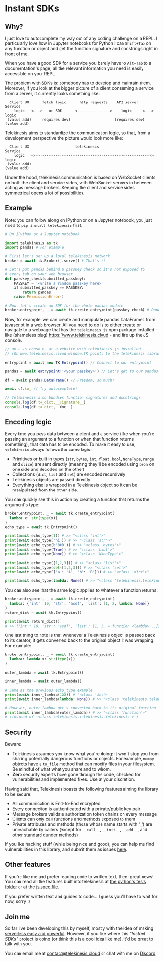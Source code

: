 # Instant SDKs

## Why?

I just love to autocomplete my way out of any coding challenge on a REPL. I particularly love how in Jupyter notebooks for Python I can `Shift+Tab` on any function or object and get the function signature and docstrings right in front of me.

When you have a good SDK for a service you barely have to `Alt+Tab` to a documentation's page, all the relevant information you need is easily accessible on your REPL

The problem with SDKs is: somebody has to develop and maintain them. Moreover, if you look at the bigger picture of a client consuming a service from a server, it currently looks something like:
```
  Client UX      fetch logic      http requests    API server          Service
    logic   <--->   or SDK      <--------------->    logic     <--->    logic
 (value add)    (requires dev)                    (requires dev)     (value add)
```
Telekinesis aims to standardize the communication logic, so that, from a development perspective the picture would look more like: 
```
  Client UX                     telekinesis                            Service
    logic   <------------------------------------------------------>    logic
 (value add)                                                         (value add)
```
Under the hood, telekinesis communication is based on WebSocket clients on both the client and service sides, with WebSocket servers in between acting as message brokers. Keeping the client and service sides symmetrical opens a lot of possibilities.

## Example

Note: you can follow along on IPython or on a Jupyter notebook, you just need to `pip install telekinesis` first.

```python
# On IPython or a Jupyter notebook

import telekinesis as tk
import pandas # For example

# First let's set up a local telekinesis network
broker = await tk.Broker().serve() # That's it

# Let's put pandas behind a passkey check so it's not exposed to 
# every tab on your web browser 
def passkey_check(submitted_passkey):
    PASSKEY = '<write a random passkey here>'
    if submitted_passkey == PASSKEY:
        return pandas
    raise PermissionError()

# Now, let's create an SDK for the whole pandas module
broker.entrypoint, _ = await tk.create_entrypoint(passkey_check) # Done!
```

Now, for example, we can create and manipulate pandas DataFrames from javascript in a web browser. All you need to do is to either create or navigate to a webpage that has the `telekinesis-js` npm package installed - like (shameless plug) https://www.telekinesis.cloud - and fire up the JS console.

```javascript
// On a JS console, at a website with telekinesis-js installed
// (On www.telekinesis.cloud window.TK points to the telekinesis library)

entrypoint = await new TK.Entrypoint() // Connect to our entrypoint

pandas = await entrypoint('<your passkey>') // Let's get to our pandas sdk :)

df = await pandas.DataFrame() // Freedom, so much!

await df.to_ // Try autocomplete!

// Telekinesis also bundles function signatures and docstrings
console.log(df.to_dict.__signature__)
console.log(df.to_dict,__doc__)
```

## Encoding logic

Every time you pass data between a client and a service (like when you're passing an argument to a function or when that function returns something), that data has to be encoded. To make it easy to use, `telekinesis` always follows the same logic:

* Primitives or built in types (`str`, `bytes`, `int`, `float`, `bool`, `NoneType`, `range` and `slice`) are sent directly (meaning they'll be encoded using `bson` on one side and decoded on the other)
* Collections (`dict`, `list` and `set`) are encoded recursively
* Telekinesis objects are passed directly
* Everything else is wrapped in a Telekinesis object so it can be manipulated from the other side.  

You can quickly see this in action by creating a function that returns the argument's type:

```python
broker.entrypoint, _ = await tk.create_entrypoint(
  lambda x: str(type(x))
)
echo_type = await tk.Entrypoint()

print(await echo_type(1)) # >> "<class 'int'>"
print(await echo_type('hi')) # >> "<class 'str'>"
print(await echo_type(b'000')) # >> "<class 'bytes'>"
print(await echo_type(True)) # >> "<class 'bool'>"
print(await echo_type(None)) # >> "<class 'NoneType'>"

print(await echo_type([1,2,3])) # >> "<class 'list'>"
print(await echo_type(set([1,2,3])) # >> "<class 'set'>"
print(await echo_type({'a': 'A', 'b': 'B'})) # >> "<class 'dict'>"

print(await echo_type(lambda: None)) # >> "<class 'telekinesis.telekinesis.Telekinesis'>"
```

You can also see that the same logic applies to whatever a function returns:
```python
broker.entrypoint, _ = await tk.create_entrypoint(
  lambda: {'int': 10, 'str': 'asdf', 'list': [1, 2, lambda: None]}
)
return_dict = await tk.Entrypoint()

print(await return_dict()) 
# >> {'int': 10, 'str': 'asdf', 'list': [1, 2, ≈ function <lambda>...]}
```

One last thing to note is that whenever a Telekinesis object is passed back to its creator, it gets converted back to the original object it was wrapping. For example:

```python
broker.entrypoint, _ = await tk.create_entrypoint(
  lambda: lambda x: str(type(x))
)

outer_lambda = await tk.Entrypoint()

inner_lambda = await outer_lambda()

# Same as the previous echo_type example
print(await inner_lambda(123)) # "<class 'int'>
print(await inner_lambda(lambda: None)) # >> "<class 'telekinesis.telekinesis.Telekinesis'>"

# However, outer_lambda get's converted back to its original function 
print(await inner_lambda(outer_lambda)) # >> "<class 'function'>" 
# (instead of "<class telekinesis.telekinesis.Telekinesis'>")
```


## Security

Beware:
* Telekinesis assumes you know what you're doing: it won't stop you from sharing potentially dangerous functions or objects. For example, `numpy` objects have a `to_file` method that can modify files in your filesystem. Be mindful of what what you share and to whom.
* **Zero** security experts have gone through the code, checked for vulnerabilities and implemented fixes. Use at your discretion.

Having said that, Telekinesis boasts the following features aiming the library to be secure:

* All communication is End-to-End encrypted
* Every connection is authenticated with a private/public key pair
* Message brokers validate authorization token chains on every message
* Clients can only call functions and methods exposed to them
* Private attributes and methods (those whose name starts with '_') are unreachable by callers (except for `__call__`, `__init__`, `__add__`, and other standard dunder methods)

If you like hacking stuff (while being nice and good), you can help me find  vulnerabilities in this library, and submit them as issues [here](https://github.com/telekinesis-inc/telekinesis/issues).

## Other features

If you're like me and prefer reading code to written text, then: great news! You can read all the features built into telekinesis at [the python's tests folder](https://github.com/telekinesis-inc/telekinesis/tree/main/python/test) or at the [js spec file](https://github.com/telekinesis-inc/telekinesis/blob/main/js/src/telekinesis.spec.ts).

If you prefer written text and guides to code... I guess you'll have to wait for now, sorry :/

## Join me

So far I've been developing this by myself, mostly with the idea of making [serverless easy and powerful](https://www.telekinesis.cloud). However, if you like where this *"Instant SDKs"* project is going (or think this is a cool idea like me), it'd be great to talk with you.

You can email me at [contact@telekinesis.cloud](contact@telekinesis.cloud) or chat with me on [Discord](https://discord.gg/p7Trmr2S)
